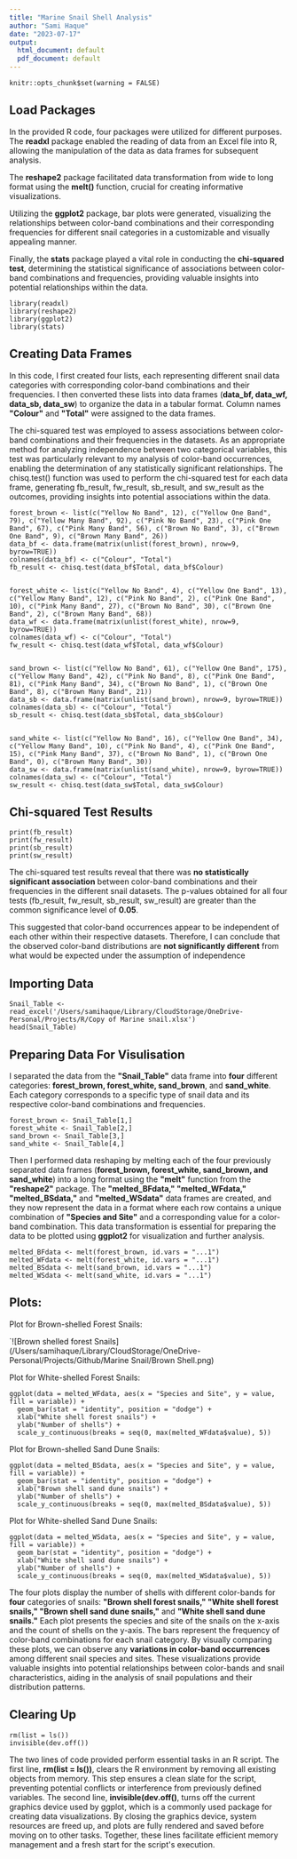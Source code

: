 ```yaml
---
title: "Marine Snail Shell Analysis"
author: "Sami Haque"
date: "2023-07-17"
output:
  html_document: default
  pdf_document: default
---
```

```{r, echo=FALSE}
knitr::opts_chunk$set(warning = FALSE)
```

## Load Packages

In the provided R code, four packages were utilized for different purposes. The **readxl** package enabled the reading of data from an Excel file into R, allowing the manipulation of the data as data frames for subsequent analysis. 

The  **reshape2** package facilitated data transformation from wide to long format using the  **melt()** function, crucial for creating informative visualizations. 

Utilizing the  **ggplot2** package, bar plots were generated, visualizing the relationships between color-band combinations and their corresponding frequencies for different snail categories in a customizable and visually appealing manner. 

Finally, the  **stats** package played a vital role in conducting the  **chi-squared test**, determining the statistical significance of associations between color-band combinations and frequencies, providing valuable insights into potential relationships within the data.
```{r packages}
library(readxl)
library(reshape2)
library(ggplot2)
library(stats)
```

## Creating Data Frames

In this code, I first created four lists, each representing different snail data categories with corresponding color-band combinations and their frequencies. I then converted these lists into data frames (**data_bf, data_wf, data_sb, data_sw**) to organize the data in a tabular format. Column names **"Colour"** and **"Total"** were assigned to the data frames. 

The chi-squared test was employed to assess associations between color-band combinations and their frequencies in the datasets. As an appropriate method for analyzing independence between two categorical variables, this test was particularly relevant to my analysis of color-band occurrences, enabling the determination of any statistically significant relationships. The chisq.test() function was used to perform the chi-squared test for each data frame, generating fb_result, fw_result, sb_result, and sw_result as the outcomes, providing insights into potential associations within the data.
```{r DataFrame, }
forest_brown <- list(c("Yellow No Band", 12), c("Yellow One Band", 79), c("Yellow Many Band", 92), c("Pink No Band", 23), c("Pink One Band", 67), c("Pink Many Band", 56), c("Brown No Band", 3), c("Brown One Band", 9), c("Brown Many Band", 26))
data_bf <- data.frame(matrix(unlist(forest_brown), nrow=9, byrow=TRUE))
colnames(data_bf) <- c("Colour", "Total")
fb_result <- chisq.test(data_bf$Total, data_bf$Colour)


forest_white <- list(c("Yellow No Band", 4), c("Yellow One Band", 13), c("Yellow Many Band", 12), c("Pink No Band", 2), c("Pink One Band", 10), c("Pink Many Band", 27), c("Brown No Band", 30), c("Brown One Band", 2), c("Brown Many Band", 68))
data_wf <- data.frame(matrix(unlist(forest_white), nrow=9, byrow=TRUE))
colnames(data_wf) <- c("Colour", "Total")
fw_result <- chisq.test(data_wf$Total, data_wf$Colour)


sand_brown <- list(c("Yellow No Band", 61), c("Yellow One Band", 175), c("Yellow Many Band", 42), c("Pink No Band", 8), c("Pink One Band", 81), c("Pink Many Band", 34), c("Brown No Band", 1), c("Brown One Band", 8), c("Brown Many Band", 21))
data_sb <- data.frame(matrix(unlist(sand_brown), nrow=9, byrow=TRUE))
colnames(data_sb) <- c("Colour", "Total")
sb_result <- chisq.test(data_sb$Total, data_sb$Colour)


sand_white <- list(c("Yellow No Band", 16), c("Yellow One Band", 34), c("Yellow Many Band", 10), c("Pink No Band", 4), c("Pink One Band", 15), c("Pink Many Band", 37), c("Brown No Band", 1), c("Brown One Band", 0), c("Brown Many Band", 30))
data_sw <- data.frame(matrix(unlist(sand_white), nrow=9, byrow=TRUE))
colnames(data_sw) <- c("Colour", "Total")
sw_result <- chisq.test(data_sw$Total, data_sw$Colour)
```

## Chi-squared Test Results

```{r Chisquared, echo=FALSE}
print(fb_result)
print(fw_result)
print(sb_result)
print(sw_result)
```
The chi-squared test results reveal that there was **no statistically significant association** between color-band combinations and their frequencies in the different snail datasets. The p-values obtained for all four tests (fb_result, fw_result, sb_result, sw_result) are greater than the common significance level of  **0.05**. 

This suggested that color-band occurrences appear to be independent of each other within their respective datasets. Therefore, I can conclude that the observed color-band distributions are  **not significantly different** from what would be expected under the assumption of independence

## Importing Data

```{r Importing, message=FALSE}
Snail_Table <- read_excel('/Users/samihaque/Library/CloudStorage/OneDrive-Personal/Projects/R/Copy of Marine snail.xlsx')
head(Snail_Table)
```

## Preparing Data For Visulisation

I separated the data from the **"Snail_Table"** data frame into **four** different categories: **forest_brown, forest_white, sand_brown**, and **sand_white**. Each category corresponds to a specific type of snail data and its respective color-band combinations and frequencies.
```{r Seperate, }
forest_brown <- Snail_Table[1,]
forest_white <- Snail_Table[2,]
sand_brown <- Snail_Table[3,]
sand_white <- Snail_Table[4,]
```

Then I performed data reshaping by melting each of the four previously separated data frames (**forest_brown, forest_white, sand_brown, and sand_white**) into a long format using the **"melt"** function from the **"reshape2"** package. The **"melted_BFdata," "melted_WFdata," "melted_BSdata,"** and **"melted_WSdata"** data frames are created, and they now represent the data in a format where each row contains a unique combination of **"Species and Site"** and a corresponding value for a color-band combination. This data transformation is essential for preparing the data to be plotted using **ggplot2** for visualization and further analysis. 
```{r melted, }
melted_BFdata <- melt(forest_brown, id.vars = "...1")
melted_WFdata <- melt(forest_white, id.vars = "...1")
melted_BSdata <- melt(sand_brown, id.vars = "...1")
melted_WSdata <- melt(sand_white, id.vars = "...1")
```
## Plots:

Plot for Brown-shelled Forest Snails:

`![Brown shelled forest Snails](/Users/samihaque/Library/CloudStorage/OneDrive-Personal/Projects/Github/Marine Snail/Brown Shell.png)

Plot for White-shelled Forest Snails:

```{r wf snail, echo=FALSE}
ggplot(data = melted_WFdata, aes(x = "Species and Site", y = value, fill = variable)) + 
  geom_bar(stat = "identity", position = "dodge") + 
  xlab("White shell forest snails") + 
  ylab("Number of shells") + 
  scale_y_continuous(breaks = seq(0, max(melted_WFdata$value), 5))
```
Plot for Brown-shelled Sand Dune Snails:

```{r bs snail, echo=FALSE}
ggplot(data = melted_BSdata, aes(x = "Species and Site", y = value, fill = variable)) + 
  geom_bar(stat = "identity", position = "dodge") + 
  xlab("Brown shell sand dune snails") + 
  ylab("Number of shells") + 
  scale_y_continuous(breaks = seq(0, max(melted_BSdata$value), 5))
```
Plot for White-shelled Sand Dune Snails:

```{r ws snail, }
ggplot(data = melted_WSdata, aes(x = "Species and Site", y = value, fill = variable)) + 
  geom_bar(stat = "identity", position = "dodge") + 
  xlab("White shell sand dune snails") + 
  ylab("Number of shells") + 
  scale_y_continuous(breaks = seq(0, max(melted_WSdata$value), 5))
```
The four plots display the number of shells with different color-bands for **four** categories of snails:  **"Brown shell forest snails," "White shell forest snails," "Brown shell sand dune snails,"** and  **"White shell sand dune snails."** Each plot presents the species and site of the snails on the x-axis and the count of shells on the y-axis. The bars represent the frequency of color-band combinations for each snail category. By visually comparing these plots, we can observe any  **variations in color-band occurrences** among different snail species and sites. These visualizations provide valuable insights into potential relationships between color-bands and snail characteristics, aiding in the analysis of snail populations and their distribution patterns.

## Clearing Up

```{r clearing, message=FALSE, warning=FALSE}
rm(list = ls())
invisible(dev.off())
```

The two lines of code provided perform essential tasks in an R script. The first line, **rm(list = ls())**, clears the R environment by removing all existing objects from memory. This step ensures a clean slate for the script, preventing potential conflicts or interference from previously defined variables. The second line, **invisible(dev.off()**, turns off the current graphics device used by ggplot, which is a commonly used package for creating data visualizations. By closing the graphics device, system resources are freed up, and plots are fully rendered and saved before moving on to other tasks. Together, these lines facilitate efficient memory management and a fresh start for the script's execution.
